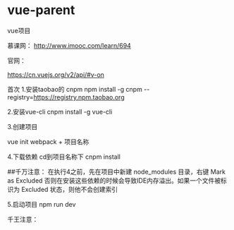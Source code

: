 # vue-parent
vue项目


慕课网：
http://www.imooc.com/learn/694

官网：

https://cn.vuejs.org/v2/api/#v-on

首次
1.安装taobao的 cnpm
npm install -g cnpm --registry=https://registry.npm.taobao.org

2.安装vue-cli
cnpm install -g vue-cli

3.创建项目

vue init webpack + 项目名称

4.下载依赖
cd到项目名称下
cnpm install

##千万注意：
在执行4之前，先在项目中新建 node_modules 目录，右键 Mark as Excluded 
否则在安装这些依赖的时候会导致IDE内存溢出。如果一个文件被标识为 Excluded 状态，则他不会创建索引

5.启动项目
npm run dev


千王注意：